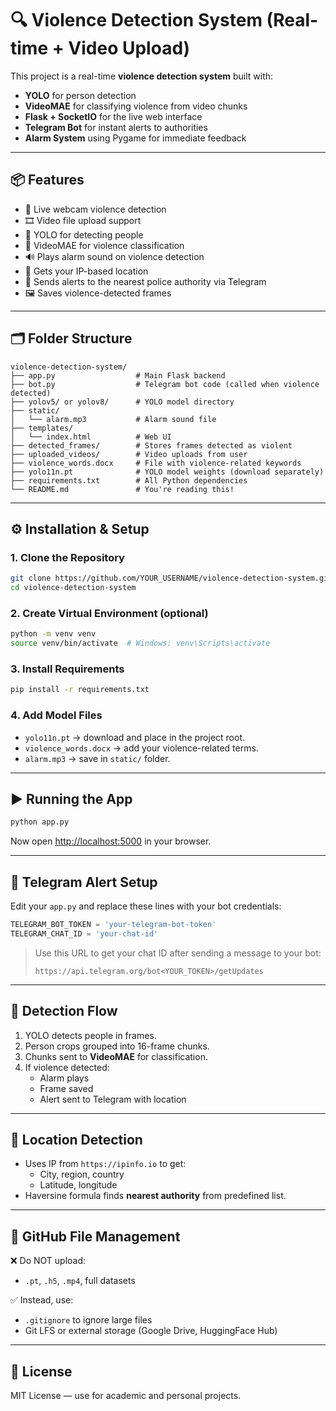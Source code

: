 
# 🔍 Violence Detection System (Real-time + Video Upload)

This project is a real-time **violence detection system** built with:
- **YOLO** for person detection
- **VideoMAE** for classifying violence from video chunks
- **Flask + SocketIO** for the live web interface
- **Telegram Bot** for instant alerts to authorities
- **Alarm System** using Pygame for immediate feedback

---

## 📦 Features

- 🎥 Live webcam violence detection
- 🎞️ Video file upload support
- 🧠 YOLO for detecting people
- 🧠 VideoMAE for violence classification
- 🔊 Plays alarm sound on violence detection
- 📍 Gets your IP-based location
- 🛂 Sends alerts to the nearest police authority via Telegram
- 🖼️ Saves violence-detected frames

---

## 🗂️ Folder Structure

```
violence-detection-system/
├── app.py                  # Main Flask backend
├── bot.py                  # Telegram bot code (called when violence detected)
├── yolov5/ or yolov8/      # YOLO model directory
├── static/
│   └── alarm.mp3           # Alarm sound file
├── templates/
│   └── index.html          # Web UI
├── detected_frames/        # Stores frames detected as violent
├── uploaded_videos/        # Video uploads from user
├── violence_words.docx     # File with violence-related keywords
├── yolo11n.pt              # YOLO model weights (download separately)
├── requirements.txt        # All Python dependencies
└── README.md               # You're reading this!
```

---

## ⚙️ Installation & Setup

### 1. Clone the Repository

```bash
git clone https://github.com/YOUR_USERNAME/violence-detection-system.git
cd violence-detection-system
```

### 2. Create Virtual Environment (optional)

```bash
python -m venv venv
source venv/bin/activate  # Windows: venv\Scripts\activate
```

### 3. Install Requirements

```bash
pip install -r requirements.txt
```

### 4. Add Model Files

- `yolo11n.pt` → download and place in the project root.
- `violence_words.docx` → add your violence-related terms.
- `alarm.mp3` → save in `static/` folder.

---

## ▶️ Running the App

```bash
python app.py
```

Now open [http://localhost:5000](http://localhost:5000) in your browser.

---

## 🔐 Telegram Alert Setup

Edit your `app.py` and replace these lines with your bot credentials:

```python
TELEGRAM_BOT_TOKEN = 'your-telegram-bot-token'
TELEGRAM_CHAT_ID = 'your-chat-id'
```

> Use this URL to get your chat ID after sending a message to your bot:
> ```
> https://api.telegram.org/bot<YOUR_TOKEN>/getUpdates
> ```

---

## 🧠 Detection Flow

1. YOLO detects people in frames.
2. Person crops grouped into 16-frame chunks.
3. Chunks sent to **VideoMAE** for classification.
4. If violence detected:
   - Alarm plays
   - Frame saved
   - Alert sent to Telegram with location

---

## 📍 Location Detection

- Uses IP from `https://ipinfo.io` to get:
  - City, region, country
  - Latitude, longitude
- Haversine formula finds **nearest authority** from predefined list.

---

## 🚫 GitHub File Management

❌ Do NOT upload:
- `.pt`, `.h5`, `.mp4`, full datasets

✅ Instead, use:
- `.gitignore` to ignore large files
- Git LFS or external storage (Google Drive, HuggingFace Hub)

---

## 📜 License

MIT License — use for academic and personal projects.
